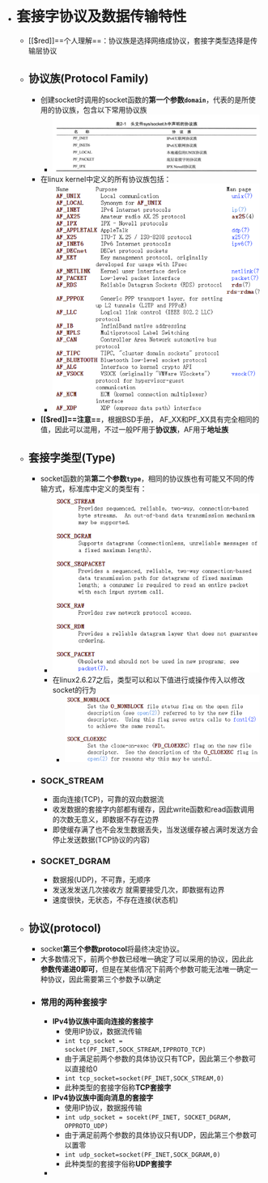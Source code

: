 - # 套接字协议及数据传输特性
	- [[$red]]==个人理解==：协议族是选择网络成协议，套接字类型选择是传输层协议
	- ## 协议族(Protocol Family)
		- 创建socket时调用的socket函数的**第一个参数``domain``**，代表的是所使用的协议族，包含以下常用协议族
			- ![image.png](../assets/image_1681025781557_0.png)
		- 在linux kernel中定义的所有协议族包括：
			- ![image.png](../assets/image_1681025970588_0.png)
		- **[[$red]]==注意==**，根据BSD手册， AF_XX和PF_XX具有完全相同的值，因此可以混用，不过一般PF用于**协议族**，AF用于**地址族**
	- ## 套接字类型(Type)
		- socket函数的第**第二个参数``type``**，相同的协议族也有可能又不同的传输方式，标准库中定义的类型有：
			- ![image.png](../assets/image_1681028222228_0.png)
			- 在linux2.6.27之后，类型可以和以下值进行或操作传入以修改socket的行为
				- ![image.png](../assets/image_1681028314669_0.png)
		- ### SOCK_STREAM
			- 面向连接(TCP)，可靠的双向数据流
			- 收发数据的套接字内部都有缓存，因此write函数和read函数调用的次数无意义，即数据不存在边界
			- 即使缓存满了也不会发生数据丢失，当发送缓存被占满时发送方会停止发送数据(TCP协议的内容)
		- ### SOCKET_DGRAM
			- 数据报(UDP)，不可靠，无顺序
			- 发送发发送几次接收方 就需要接受几次，即数据有边界
			- 速度很快，无状态，不存在连接(状态机)
	- ##  协议(protocol)
		- socket**第三个参数protocol**将最终决定协议。
		- 大多数情况下，前两个参数已经唯一确定了可以采用的协议，因此此**参数传递进0即可**，但是在某些情况下前两个参数可能无法唯一确定一种协议，因此需要第三个参数予以确定
		- ### 常用的两种套接字
			- **IPv4协议族中面向连接的套接字**
				- 使用IP协议，数据流传输
				- ``int tcp_socket = socket(PF_INET,SOCK_STREAM,IPPROTO_TCP)``
				- 由于满足前两个参数的具体协议只有TCP，因此第三个参数可以直接给0
				- ``int tcp_socket=socket(PF_INET,SOCK_STREAM,0)``
				- 此种类型的套接字俗称**TCP套接字**
			- **IPv4协议族中面向消息的套接字**
				- 使用IP协议，数据报传输
				- ``int udp_socket = socekt(PF_INET, SOCKET_DGRAM, OPPROTO_UDP)``
				- 由于满足前两个参数的具体协议只有UDP，因此第三个参数可以置零
				- ``int udp_socket=socket(PF_INET,SOCK_DGRAM,0)``
				- 此种类型的套接字俗称**UDP套接字**
			-
